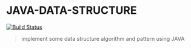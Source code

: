 # JAVA-DATA-STRUCTURE

[![Build Status](https://travis-ci.org/liuwill/java-data-structure.svg)](https://travis-ci.org/liuwill/java-data-structure)


> implement some data structure algorithm and pattern using JAVA
